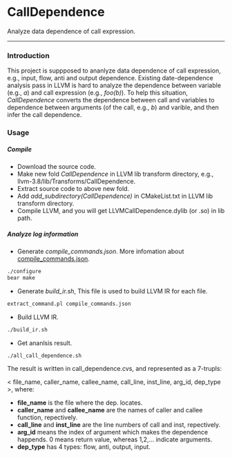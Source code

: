 # CallDependence
Analyze data dependence of call expression.

---

### Introduction
This project is suppposed to ananlyze data dependence of call expression, e.g., input, flow, anti and output dependence. Existing date-dependence analysis pass in LLVM is hard to analyze the dependence between variable (e.g., *a*) and call expression (e.g., *foo(b)*). To help this situation, *CallDependence* converts the dependence between call and variables to dependence between arguments (of the call, e.g., *b*) and varible, and then infer the call dependence.

### Usage

##### Compile
- Download the source code.
- Make new fold *CallDependence* in LLVM lib transform directory, e.g., llvm-3.8/lib/Transforms/CallDependence.
- Extract source code to above new fold.
- Add *add_subdirectory(CallDependence)* in CMakeList.txt in LLVM lib transform directory.
- Compile LLVM, and you will get LLVMCallDependence.dylib (or .so) in lib path. 

##### Analyze log information
- Generate *compile_commands.json*. More infomation about [compile_commands.json](http://clang.llvm.org/docs/JSONCompilationDatabase.html).
```sh
./configure
bear make
```
- Generate *build_ir.sh*, This file is used to build LLVM IR for each file.
```sh
extract_command.pl compile_commands.json
```
- Build LLVM IR.
```sh
./build_ir.sh
```
- Get ananlsis result.
```sh
./all_call_dependence.sh
```
The result is written in call_dependence.cvs, and represented as a 7-trupls:

< file_name, caller_name, callee_name, call_line, inst_line, arg_id, dep_type >, where:

* **file_name** is the file where the dep. locates.
* **caller_name** and **callee_name** are the names of caller and callee function, repectively.
* **call_line** and **inst_line** are the line numbers of call and inst, repectively.
* **arg_id** means the index of argument which makes the dependence happends. 0 means return value, whereas 1,2,... indicate arguments.
* **dep_type** has 4 types: flow, anti, output, input.

